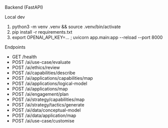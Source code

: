 Backend (FastAPI)

Local dev
1) python3 -m venv .venv && source .venv/bin/activate
2) pip install -r requirements.txt
3) export OPENAI_API_KEY=... ; uvicorn app.main:app --reload --port 8000

Endpoints
- GET /health
- POST /ai/use-case/evaluate
- POST /ai/ethics/review
- POST /ai/capabilities/describe
- POST /ai/applications/capabilities/map
- POST /ai/applications/logical-model
- POST /ai/applications/map
- POST /ai/engagement/plan
- POST /ai/strategy/capabilities/map
- POST /ai/strategy/tactics/generate
- POST /ai/data/conceptual-model
- POST /ai/data/application/map
- POST /ai/use-case/customise
